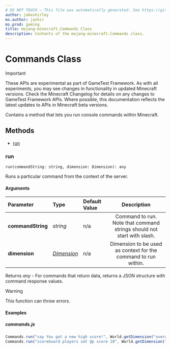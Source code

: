 ```yaml
---
# DO NOT TOUCH — This file was automatically generated. See https://github.com/Mojang/MinecraftScriptingApiDocsGenerator to modify descriptions, examples, etc.
author: jakeshirley
ms.author: jashir
ms.prod: gaming
title: mojang-minecraft.Commands Class
description: Contents of the mojang-minecraft.Commands class.
---
```

# Commands Class
>[!IMPORTANT]
>These APIs are experimental as part of GameTest Framework. As with all experiments, you may see changes in functionality in updated Minecraft versions. Check the Minecraft Changelog for details on any changes to GameTest Framework APIs. Where possible, this documentation reflects the latest updates to APIs in Minecraft beta versions.


Contains a method that lets you run console commands within Minecraft.


## Methods
- [run](#run)
  
### **run**
`
run(commandString: string, dimension: Dimension): any
`

Runs a particular command from the context of the server.
#### Arguments
| Parameter | Type | Default Value | Description |
| :--- | :--- | :--- | :---: |
| **commandString** | *string* | n/a | Command to run. Note that command strings should not start with slash. |
| **dimension** | [*Dimension*](Dimension.md) | n/a | Dimension to be used as context for the command to run within. |

Returns *any* - For commands that return data, returns a JSON structure with command response values.

> [!WARNING]
> This function can throw errors.

#### Examples
##### ***commands.js***
```javascript
Commands.run("say You got a new high score!", World.getDimension("overworld"));
Commands.run("scoreboard players set @p score 10", World.getDimension("overworld"));
```

